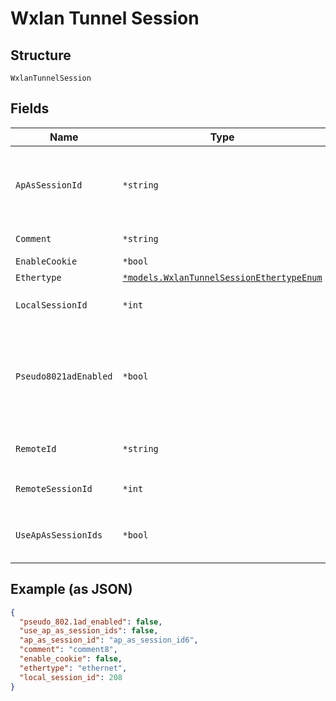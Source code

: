 
# Wxlan Tunnel Session

## Structure

`WxlanTunnelSession`

## Fields

| Name | Type | Tags | Description |
|  --- | --- | --- | --- |
| `ApAsSessionId` | `*string` | Optional | if `use_ap_as_session_ids`==`true`, only apmac is supported right now. This is the name WLAN should use for wxtunnel_remote_id |
| `Comment` | `*string` | Optional | optional, user-specified string for display purpose |
| `EnableCookie` | `*bool` | Optional | - |
| `Ethertype` | [`*models.WxlanTunnelSessionEthertypeEnum`](../../doc/models/wxlan-tunnel-session-ethertype-enum.md) | Optional | enum: `ethernet`, `vlan` |
| `LocalSessionId` | `*int` | Optional | 1-2147483647<br>**Constraints**: `>= 1`, `<= 2147483647` |
| `Pseudo8021adEnabled` | `*bool` | Optional | optional. Enables the pseudo 802.1ad QinQ mode where the AP device drops the outer vlan tag (QinQ). This mode is useful when tunneling Mist AP’s to some aggregation routers.<br>**Default**: `false` |
| `RemoteId` | `*string` | Optional | remote-id of the session, has to be unique in the same tunnel |
| `RemoteSessionId` | `*int` | Optional | 1-2147483647<br>**Constraints**: `>= 1`, `<= 2147483647` |
| `UseApAsSessionIds` | `*bool` | Optional | whether to use AP (last 4 bytes of MAC currently) as session ids<br>**Default**: `false` |

## Example (as JSON)

```json
{
  "pseudo_802.1ad_enabled": false,
  "use_ap_as_session_ids": false,
  "ap_as_session_id": "ap_as_session_id6",
  "comment": "comment8",
  "enable_cookie": false,
  "ethertype": "ethernet",
  "local_session_id": 208
}
```

